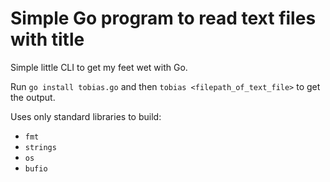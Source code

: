 # Simple Go program to read text files with title

Simple little CLI to get my feet wet with Go.

Run `go install tobias.go` and then `tobias <filepath_of_text_file>` to get the output.

Uses only standard libraries to build:
- `fmt`
- `strings`
- `os`
- `bufio`
